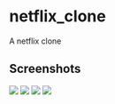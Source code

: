 # netflix_clone

A netflix clone

## Screenshots

![](screenshots/home1.png)
![](screenshots/home2.png)
![](screenshots/detail.png)
![](screenshots/video.png)

